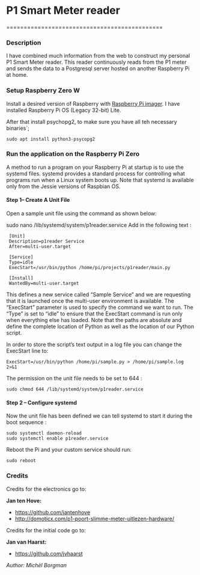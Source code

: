 # P1 Smart Meter reader

=============================================

### Description
I have combined much information from the web to construct my
personal P1 Smart Meter reader. This reader continuously reads from the
P1 meter and sends the data to a Postgresql server hosted on another Raspberry Pi
at home.

### Setup Raspberry Zero W
Install a desired version of Raspberry with [Raspberry Pi imager](https://www.raspberrypi.com/software/). I have installed Raspberry Pi OS (Legacy 32-bit) Lite.

After that install psychopg2, to make sure you have all teh necessary binaries`;
```
sudo apt install python3-psycopg2
```

### Run the application on the Raspberry Pi Zero
A method to run a program on your Raspberry Pi at startup is to use the systemd files. systemd provides a standard process for controlling what programs run when a Linux system boots up. Note that systemd is available only from the Jessie versions of Raspbian OS.

#### **Step 1– Create A Unit File**

Open a sample unit file using the command as shown below:

sudo nano /lib/systemd/system/p1reader.service
Add in the following text :
```
 [Unit]
 Description=p1reader Service
 After=multi-user.target

 [Service]
 Type=idle
 ExecStart=/usr/bin/python /home/pi/projects/p1reader/main.py

 [Install]
 WantedBy=multi-user.target
```

This defines a new service called “Sample Service” and we are requesting that it is launched once the multi-user environment is available. The “ExecStart” parameter is used to specify the command we want to run. The “Type” is set to “idle” to ensure that the ExecStart command is run only when everything else has loaded. Note that the paths are absolute and define the complete location of Python as well as the location of our Python script.

In order to store the script’s text output in a log file you can change the ExecStart line to:

```
ExecStart=/usr/bin/python /home/pi/sample.py > /home/pi/sample.log 2>&1
```

The permission on the unit file needs to be set to 644 :

```
sudo chmod 644 /lib/systemd/system/p1reader.service
```

#### **Step 2 – Configure systemd**

Now the unit file has been defined we can tell systemd to start it during the boot sequence :
```
sudo systemctl daemon-reload
sudo systemctl enable p1reader.service
```
Reboot the Pi and your custom service should run:
```
sudo reboot
```

### Credits
Credits for the electronics go to:

**Jan ten Hove:**
* https://github.com/jantenhove
* http://domoticx.com/p1-poort-slimme-meter-uitlezen-hardware/


Credits for the initial code go to:

**Jan van Haarst:**
* https://github.com/jvhaarst

_Author: Michèl Borgman_